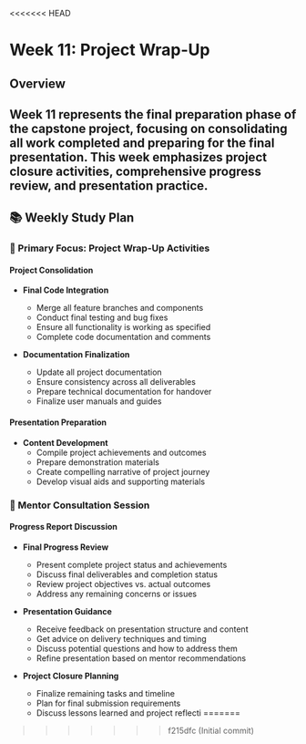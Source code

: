 <<<<<<< HEAD
# Week 11: Project Wrap-Up
## Overview
Week 11 represents the **final preparation phase** of the capstone project, focusing on consolidating all work completed and preparing for the final presentation. This week emphasizes project closure activities, comprehensive progress review, and presentation practice.
---
## 📚 Weekly Study Plan
### 🎯 Primary Focus: Project Wrap-Up Activities
#### Project Consolidation
- **Final Code Integration**
  - Merge all feature branches and components
  - Conduct final testing and bug fixes
  - Ensure all functionality is working as specified
  - Complete code documentation and comments

- **Documentation Finalization**
  - Update all project documentation
  - Ensure consistency across all deliverables
  - Prepare technical documentation for handover
  - Finalize user manuals and guides

#### Presentation Preparation
- **Content Development**
  - Compile project achievements and outcomes
  - Prepare demonstration materials
  - Create compelling narrative of project journey
  - Develop visual aids and supporting materials

### 📅 Mentor Consultation Session
#### Progress Report Discussion
- **Final Progress Review**
  - Present complete project status and achievements
  - Discuss final deliverables and completion status
  - Review project objectives vs. actual outcomes
  - Address any remaining concerns or issues

- **Presentation Guidance**
  - Receive feedback on presentation structure and content
  - Get advice on delivery techniques and timing
  - Discuss potential questions and how to address them
  - Refine presentation based on mentor recommendations

- **Project Closure Planning**
  - Finalize remaining tasks and timeline
  - Plan for final submission requirements
  - Discuss lessons learned and project reflecti
=======

>>>>>>> f215dfc (Initial commit)
